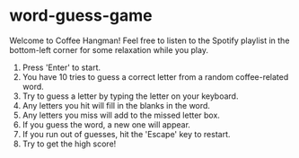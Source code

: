 # word-guess-game

Welcome to Coffee Hangman! Feel free to listen to the Spotify playlist in the bottom-left corner for some relaxation while you play.

1. Press 'Enter' to start.
2. You have 10 tries to guess a correct letter from a random coffee-related word.
3. Try to guess a letter by typing the letter on your keyboard.
4. Any letters you hit will fill in the blanks in the word.
5. Any letters you miss will add to the missed letter box.
6. If you guess the word, a new one will appear.
7. If you run out of guesses, hit the 'Escape' key to restart.
8. Try to get the high score!